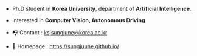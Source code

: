 - Ph.D student in **Korea University**, department of **Artificial Intelligence**.
- Interested in **Computer Vision, Autonomous Driving**

- 📭 Contact : ksjsungjune@korea.ac.kr
- 🏡 Homepage : https://sungjuune.github.io/

<!---
sungjuune/sungjuune is a ✨ special ✨ repository because its `README.md` (this file) appears on your GitHub profile.
You can click the Preview link to take a look at your changes.
--->
